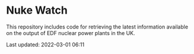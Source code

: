 # Nuke Watch

This repository includes code for retrieving the latest information available on the output of EDF nuclear power plants in the UK.

Last updated: 2022-03-01 06:11